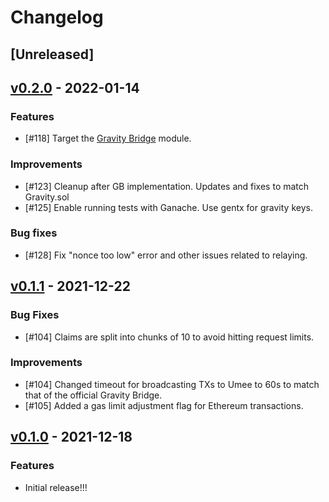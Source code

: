 <!-- markdownlint-disable MD024 -->
<!--
Changelog Guiding Principles:

Changelogs are for humans, not machines.
There should be an entry for every single version.
The same types of changes should be grouped.
Versions and sections should be linkable.
The latest version comes first.
The release date of each version is displayed.
Mention whether you follow Semantic Versioning.

Usage:

Change log entries are to be added to the Unreleased section under the
appropriate stanza (see below). Each entry should ideally include a tag and
the Github PR referenced in the following format:

* (<tag>) [#<PR-number>](https://github.com/umee-network/peggo/pull/<PR-number>) <changelog entry>

Types of changes (Stanzas):

Features: for new features.
Improvements: for changes in existing functionality.
Deprecated: for soon-to-be removed features.
Bug Fixes: for any bug fixes.
API Breaking: for breaking exported Go APIs used by developers.

To release a new version, ensure an appropriate release branch exists. Add a
release version and date to the existing Unreleased section which takes the form
of:

## [<version>](https://github.com/umee-network/peggo/releases/tag/<version>) - YYYY-MM-DD

Once the version is tagged and released, a PR should be made against the main
branch to incorporate the new changelog updates.

Ref: https://keepachangelog.com/en/1.0.0/
-->

# Changelog

## [Unreleased]

## [v0.2.0](https://github.com/umee-network/peggo/releases/tag/v0.2.0) - 2022-01-14

### Features

- [#118] Target the [Gravity Bridge](https://github.com/Gravity-Bridge/Gravity-Bridge) module.

### Improvements

- [#123] Cleanup after GB implementation. Updates and fixes to match Gravity.sol
- [#125] Enable running tests with Ganache. Use gentx for gravity keys.

### Bug fixes

- [#128] Fix "nonce too low" error and other issues related to relaying.

## [v0.1.1](https://github.com/umee-network/peggo/releases/tag/v0.1.1) - 2021-12-22

### Bug Fixes

- [#104] Claims are split into chunks of 10 to avoid hitting request limits.

### Improvements

- [#104] Changed timeout for broadcasting TXs to Umee to 60s to match that of the
  official Gravity Bridge.
- [#105] Added a gas limit adjustment flag for Ethereum transactions.

## [v0.1.0](https://github.com/umee-network/peggo/releases/tag/v0.1.0) - 2021-12-18

### Features

- Initial release!!!
